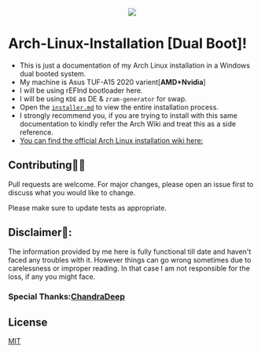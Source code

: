 <div style="text-align:center"><img src="https://archlinux.org/static/logos/archlinux-logo-dark-90dpi.ebdee92a15b3.png" /></div>  
  
# Arch-Linux-Installation [**Dual Boot**]!

* This is just a documentation of my Arch Linux installation in a Windows dual booted system.
* My machine is Asus TUF-A15 2020 varient[**AMD+Nvidia**]
* I will be using rEFInd bootloader here.
* I will be using `KDE` as DE & `zram-generator` for swap.
* Open the [`installer.md`](https://github.com/itzzmesid/Arch-Linux-Installation/blob/main/installer.md) to view the entire installation process.
* I strongly recommend you, if you are trying to install with this same documentation to kindly refer the Arch Wiki and treat this as a side reference.
* [You can find   the official Arch Linux installation wiki here:](https://wiki.archlinux.org/index.php/installation_guide)

## Contributing👨‍💻
Pull requests are welcome. For major changes, please open an issue first to discuss what you would like to change.

Please make sure to update tests as appropriate.

## Disclaimer🛑: 
The information provided by me here is fully functional till date and haven't faced any troubles with it. However things can go wrong sometimes due to carelessness or improper reading. In that case I am not responsible for the loss, if any you might face.

### Special Thanks:[ChandraDeep](https://github.com/chandradeepdey)

## License
[MIT](https://choosealicense.com/licenses/mit/)
